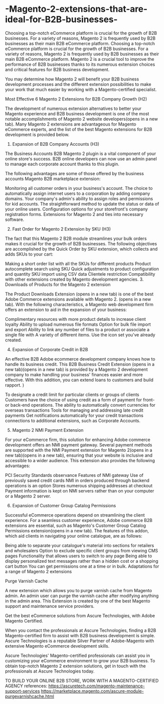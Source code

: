# -Magento-2-extensions-that-are-ideal-for-B2B-businesses-
Choosing a top-notch eCommerce platform is crucial for the growth of B2B businesses. For a variety of reasons, Magento 2 is frequently used by B2B businesses as their main B2B eCommerce platform.
Choosing a top-notch eCommerce platform is crucial for the growth of B2B businesses. For a variety of reasons, Magento 2 is frequently used by B2B businesses as their main B2B eCommerce platform. Magento 2 is a crucial tool to improve the performance of B2B businesses thanks to its numerous extension choices and critical features for B2B business development.


You may determine how Magento 2 will benefit your B2B business development processes and the different extension possibilities to make your work that much easier by working with a Magento-certified specialist.

Most Effective 6 Magento 2 Extensions for B2B Company Growth (H2)

The development of numerous extension alternatives to better your Magento experience and B2B business development is one of the most notable accomplishments of Magento 2 website developers(opens in a new tab). Many Magento 2 extensions are advantageous for Magento eCommerce experts, and the list of the best Magento extensions for B2B development is provided below.





1. Expansion of B2B Company Accounts (H3)

The Business Accounts B2B Magento 2 plugin is a vital component of your online store's success. B2B online developers can now use an admin panel to manage each corporate account thanks to this plugin.

The following advantages are some of those offered by the business accounts Magento B2B marketplace extension:

Monitoring all customer orders in your business's account.
The choice to automatically assign internet users to a corporation by adding company domains.
Your company's admin's ability to assign roles and permissions for kid accounts.
The straightforward method to update the status or data of your online users.
Configuration options for your storefront's company registration forms.
Extensions for Magento 2 and ties into necessary software.

2. Fast Order for Magento 2 Extension by SKU (H3)


The fact that this Magento 2 B2B module streamlines your bulk orders makes it crucial for the growth of B2B businesses. The following objectives are accomplished by the Quick Order by SKU extension, which collects and adds SKUs to your cart:

Making a short order list with all the SKUs for different products
Product autocomplete search using SKU
Quick adjustments to product configuration and quantity
SKU import using CSV data
Clientele restriction
Compatibility with other extensions created by Magento development agencies.
3. Downloads of Products for the Magento 2 extension

The Product Downloads Extension (opens in a new tab) is one of the best Adobe Commerce extensions available with Magento 2. (opens in a new tab). With the following characteristics, a Magento web development firm offers an extension to aid in the expansion of your business:


Complimentary resources with more product details to increase client loyalty
Ability to upload numerous file formats
Option for bulk file import and export
Ability to link any number of files to a product or associate a single file with A variety of different items.
Use the icon set you've already created.

4. Expansion of Corporate Credit in B2B

An effective B2B Adobe ecommerce development company knows how to handle its business credit. This B2B Business Credit Extension (opens in a new tab)(opens in a new tab) is provided by a Magento 2 development company to make handling your business' finances easier and more effective. With this addition, you can extend loans to customers and build rapport. )


To designate a credit limit for particular clients or groups of clients
Customers have the choice of using credit as a form of payment for front- or back-end operations.
The ability to automatically convert currencies for overseas transactions
Tools for managing and addressing late credit payments
Get notifications automatically for your credit transactions
connections to additional extensions, such as Corporate Accounts.

5. Magento 2 NMI Payment Extension

For your eCommerce firm, this solution for enhancing Adobe commerce development offers an NMI payment gateway. Several payment methods are supported with the NMI Payment extension for Magento 2(opens in a new tab)(opens in a new tab), ensuring that your website is inclusive and accessible to a wider audience. This extension also provides the following advantages:

PCI Security Standards observance
Features of NMI gateway
Use of previously saved credit cards NMI in orders produced through backend operations is an option
Stores numerous shipping addresses at checkout
Payment information is kept on NMI servers rather than on your computer or a Magento 2 server.

6. Expansion of Customer Group Catalog Permissions

Successful eCommerce operations depend on streamlining the client experience. For a seamless customer experience, Adobe commerce B2B extensions are essential, such as Magento's Customer Group Catalog Permissions extension(opens in a new tab). The features of this addon, which aid clients in navigating your online catalogue, are as follows:

Being able to separate your catalogue's material into sections for retailers and wholesalers
Option to exclude specific client groups from viewing CMS pages
Functionality that allows users to switch to any page
Being able to display personalized text messages rather than a hidden cost or a shopping cart button
You can get permissions one at a time or in bulk.
Adaptations for a range of Magento 2 extensions


Purge Varnish Cache

A new extension which allows you to purge varnish cache from Magento admin. An admin user can purge the varnish cache after modifying anything in the admin area. This Extension is created by one of the best Magento support and maintenance service providers.



Get the best eCommerce solutions from Ascure Technologies, with Adobe Magento Certified.

When you contact the professionals at Ascure Technologies, finding a B2B Magento-certified firm to assist with B2B business development is simple. Ascure Technologies is a reputable Silver Partner of Adobe-Magento with extensive Magento eCommerce development skills.

Ascure Technologies' Magento-certified professionals can assist you in customizing your eCommerce environment to grow your B2B business. To obtain top-notch Magento 2 extension solutions, get in touch with the professionals at Ascure Technologies today.

TO BUILD YOUR ONLINE B2B STORE, WORK WITH A MAGENTO-CERTIFIED AGENCY
references:
https://ascuretech.com/magento-maintenance-support-services
https://marketplace.magento.com/ascure-module-purgevarnishcache.html






























